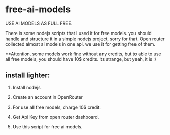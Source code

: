 # free-ai-models

USE AI MODELS AS FULL FREE.

There is some nodejs scripts that I used it for free models. you should handle and structure it in a simple nodejs project, sorry for that.
Open router collected almost ai models in one api. we use it for getting free of them.

**Attention, some models work fine without any credits, but to able to use all free models, you should have 10$ credits. its strange, but yeah, it is :/


## install lighter:
1. Install nodejs

2. Create an account in OpenRouter

3. For use all free models, charge 10$ credit.

4. Get Api Key from open router dashboard.

5. Use this script for free ai models.
